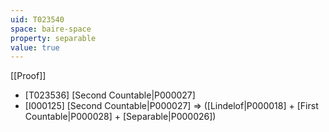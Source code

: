 ```yaml
---
uid: T023540
space: baire-space
property: separable
value: true
---
```

[[Proof]]

* [T023536] [Second Countable|P000027]
* [I000125] [Second Countable|P000027] => ([Lindelof|P000018] + [First Countable|P000028] + [Separable|P000026])

